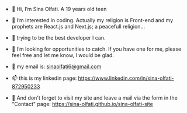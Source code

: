 - 👋 Hi, I’m Sina Olfati. A 19 years old teen
- 👀 I’m interested in coding. Actually my religion is Front-end and my prophets are React.js and Next.js; a peacefull religion...
- 🌱 trying to be the best developer I can.
- 💞️ I’m looking for opportunities to catch. If you have one for me, please feel free and let me know, I would be glad.
- 📧 my email is: sinaolfati6@gmail.com
- 📫 this is my linkedin page: https://www.linkedin.com/in/sina-olfati-872950233

- 👾 And don't forget to visit my site and leave a mail via the form in the "Contact" page: https://sina-olfati.github.io/sina-olfati-site

